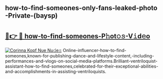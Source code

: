 ## how-to-find-someones-only-fans​-leaked-photo​-Private-(baysp)


# <h2><a href="https://mediaupload.pro?title=how-to-find-someones&ref=git">🔗👉 🔴 how-to-find-someones-P𝚑ot𝚘𝚜-V𝚒d𝚎o</a></h2>

[![Corinna Kopf Nue Nu𝚍e𝚜](https://i.imgur.com/0qMVB7G.gif)](https://mediaupload.pro?title=how-to-find-someones&ref=git)
Online-influencer-how-to-find-someones,known-for-publishing-dance-and-lifestyle-content,-including-performances-and-vlogs-on-social-media-platforms.Brilliant-ventriloquist-assistant-how-to-find-someones,celebrated-for-their-exceptional-abilities-and-accomplishments-in-assisting-ventriloquists.  